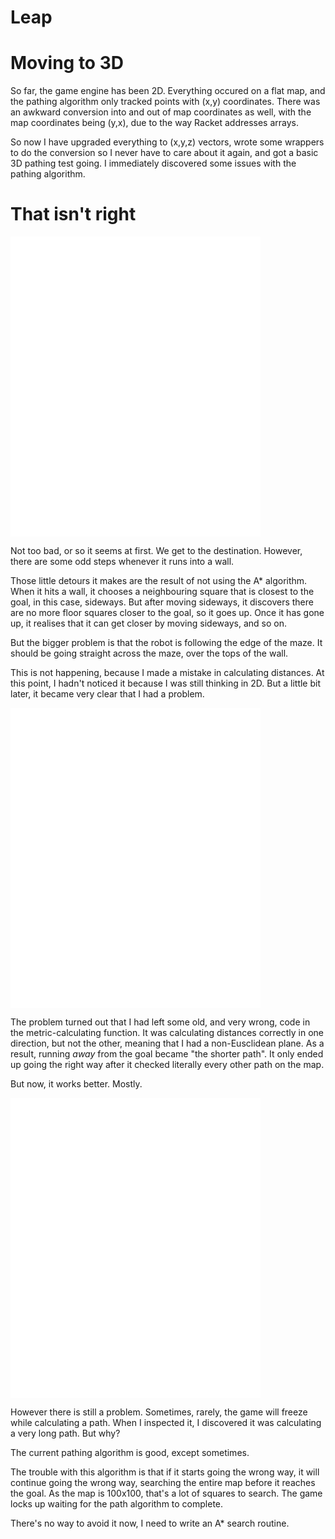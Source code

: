 # Leap

# Moving to 3D

So far, the game engine has been 2D.  Everything occured on a flat map, and the pathing algorithm only tracked points with (x,y) coordinates.  There was an awkward conversion into and out of map coordinates as well, with the map coordinates being (y,x), due to the way Racket addresses arrays.

So now I have upgraded everything to (x,y,z) vectors, wrote some wrappers to do the conversion so I never have to care about it again, and got a basic 3D pathing test going.  I immediately discovered some issues with the pathing algorithm.

# That isn't right

<embed src="53dpathfail.webm" width="400" height="480" controller="true">

Not too bad, or so it seems at first.  We get to the destination.  However, there are some odd steps whenever it runs into a wall.

Those little detours it makes are the result of not using the A* algorithm.  When it hits a wall, it chooses a neighbouring square that is closest to the goal, in this case, sideways.  But after moving sideways, it discovers there are no more floor squares closer to the goal, so it goes up.  Once it has gone up, it realises that it can get closer by moving sideways, and so on.

But the bigger problem is that the robot is following the edge of the maze.  It should be going straight across the maze, over the tops of the wall.

This is not happening, because I made a mistake in calculating distances.  At this point, I hadn't noticed it because I was still thinking in 2D.  But a little bit later, it became very clear that I had a problem.

<embed src="5longpathfail.webm" width="400" height="480" controller="true">

The problem turned out that I had left some old, and very wrong, code in the metric-calculating function.  It was calculating distances correctly in one direction, but not the other, meaning that I had a non-Eusclidean plane.  As a result, running *away* from the goal became "the shorter path".  It only ended up going the right way after it checked literally every other path on the map.

But now, it works better.  Mostly.

<embed src="5pathsuccess.webm" width="400" height="480" controller="true">

However there is still a problem.  Sometimes, rarely, the game will freeze while calculating a path.  When I inspected it, I discovered it was calculating a very long path.  But why?

The current pathing algorithm is good, except sometimes.

The trouble with this algorithm is that if it starts going the wrong way, it will continue going the wrong way, searching the entire map before it reaches the goal.  As the map is 100x100, that's a lot of squares to search.  The game locks up waiting for the path algorithm to complete.

There's no way to avoid it now, I need to write an A* search routine.
